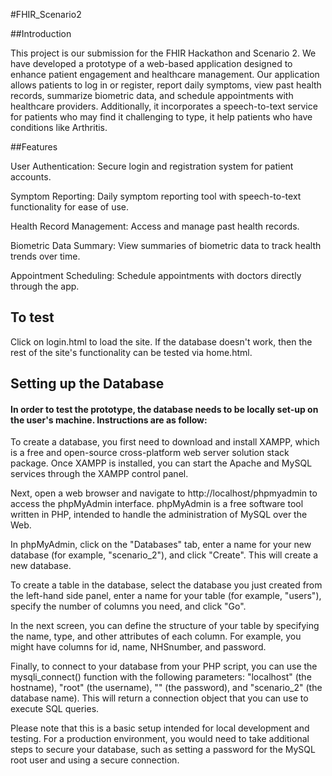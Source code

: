 #FHIR_Scenario2

##Introduction

This project is our submission for the FHIR Hackathon and Scenario 2.  We have developed a prototype of a web-based application designed to enhance patient engagement and healthcare management.  Our application allows patients to log in or register, report daily symptoms, view past health records, summarize biometric data, and schedule appointments with healthcare providers.  Additionally, it incorporates a speech-to-text service for patients who may find it challenging to type, it help patients who have conditions like Arthritis.

##Features

User Authentication: Secure login and registration system for patient accounts.

Symptom Reporting: Daily symptom reporting tool with speech-to-text functionality for ease of use.

Health Record Management: Access and manage past health records.

Biometric Data Summary: View summaries of biometric data to track health trends over time.

Appointment Scheduling: Schedule appointments with doctors directly through the app.

## To test
Click on login.html to load the site. If the database doesn't work, then the rest of the site's functionality can be tested via home.html.

## Setting up the Database
#### In order to test the prototype, the database needs to be locally set-up on the user's machine. Instructions are as follow:
To create a database, you first need to download and install XAMPP, which is a free and open-source cross-platform web server solution stack package. Once XAMPP is installed, you can start the Apache and MySQL services through the XAMPP control panel.

Next, open a web browser and navigate to http://localhost/phpmyadmin to access the phpMyAdmin interface. phpMyAdmin is a free software tool written in PHP, intended to handle the administration of MySQL over the Web.

In phpMyAdmin, click on the "Databases" tab, enter a name for your new database (for example, "scenario_2"), and click "Create". This will create a new database.

To create a table in the database, select the database you just created from the left-hand side panel, enter a name for your table (for example, "users"), specify the number of columns you need, and click "Go". 

In the next screen, you can define the structure of your table by specifying the name, type, and other attributes of each column. For example, you might have columns for id, name, NHSnumber, and password.

Finally, to connect to your database from your PHP script, you can use the mysqli_connect() function with the following parameters: "localhost" (the hostname), "root" (the username), "" (the password), and "scenario_2" (the database name). This will return a connection object that you can use to execute SQL queries.

Please note that this is a basic setup intended for local development and testing. For a production environment, you would need to take additional steps to secure your database, such as setting a password for the MySQL root user and using a secure connection.
